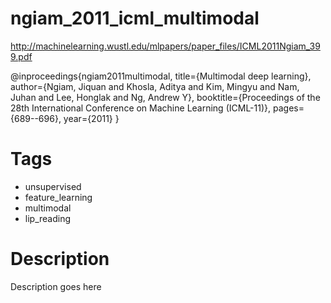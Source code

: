 # ngiam_2011_icml_multimodal

http://machinelearning.wustl.edu/mlpapers/paper_files/ICML2011Ngiam_399.pdf

@inproceedings{ngiam2011multimodal,
  title={Multimodal deep learning},
  author={Ngiam, Jiquan and Khosla, Aditya and Kim, Mingyu and Nam, Juhan and Lee, Honglak and Ng, Andrew Y},
  booktitle={Proceedings of the 28th International Conference on Machine Learning (ICML-11)},
  pages={689--696},
  year={2011}
}

# Tags
+ unsupervised
+ feature_learning
+ multimodal
+ lip_reading

# Description
Description goes here
